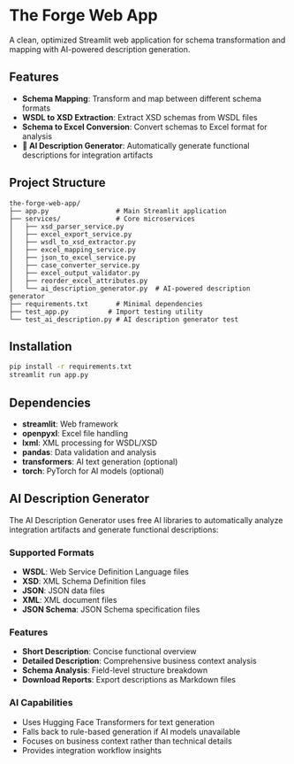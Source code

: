 # The Forge Web App

A clean, optimized Streamlit web application for schema transformation and mapping with AI-powered description generation.

## Features
- **Schema Mapping**: Transform and map between different schema formats
- **WSDL to XSD Extraction**: Extract XSD schemas from WSDL files
- **Schema to Excel Conversion**: Convert schemas to Excel format for analysis
- **🤖 AI Description Generator**: Automatically generate functional descriptions for integration artifacts

## Project Structure
```
the-forge-web-app/
├── app.py                 # Main Streamlit application
├── services/              # Core microservices
│   ├── xsd_parser_service.py
│   ├── excel_export_service.py
│   ├── wsdl_to_xsd_extractor.py
│   ├── excel_mapping_service.py
│   ├── json_to_excel_service.py
│   ├── case_converter_service.py
│   ├── excel_output_validator.py
│   ├── reorder_excel_attributes.py
│   └── ai_description_generator.py  # AI-powered description generator
├── requirements.txt       # Minimal dependencies
├── test_app.py          # Import testing utility
└── test_ai_description.py # AI description generator test
```

## Installation
```bash
pip install -r requirements.txt
streamlit run app.py
```

## Dependencies
- **streamlit**: Web framework
- **openpyxl**: Excel file handling
- **lxml**: XML processing for WSDL/XSD
- **pandas**: Data validation and analysis
- **transformers**: AI text generation (optional)
- **torch**: PyTorch for AI models (optional)

## AI Description Generator

The AI Description Generator uses free AI libraries to automatically analyze integration artifacts and generate functional descriptions:

### Supported Formats
- **WSDL**: Web Service Definition Language files
- **XSD**: XML Schema Definition files
- **JSON**: JSON data files
- **XML**: XML document files
- **JSON Schema**: JSON Schema specification files

### Features
- **Short Description**: Concise functional overview
- **Detailed Description**: Comprehensive business context analysis
- **Schema Analysis**: Field-level structure breakdown
- **Download Reports**: Export descriptions as Markdown files

### AI Capabilities
- Uses Hugging Face Transformers for text generation
- Falls back to rule-based generation if AI models unavailable
- Focuses on business context rather than technical details
- Provides integration workflow insights 